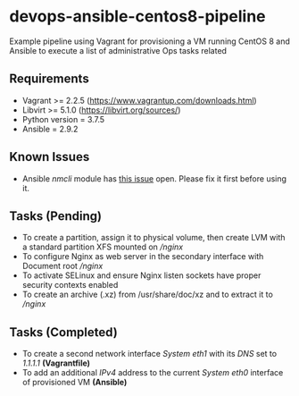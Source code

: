 # devops-ansible-centos8-pipeline
Example pipeline using Vagrant for provisioning a VM running CentOS 8 and Ansible to execute a list of administrative Ops tasks related

## Requirements
- Vagrant >= 2.2.5 (https://www.vagrantup.com/downloads.html)
- Libvirt >= 5.1.0 (https://libvirt.org/sources/)
- Python version = 3.7.5
- Ansible = 2.9.2

## Known Issues
- Ansible *nmcli* module has [this issue](https://github.com/ansible/ansible/pull/62609) open. Please fix it first before using it.

## Tasks (Pending)
- To create a partition, assign it to physical volume, then create LVM with a standard partition XFS mounted on */nginx*
- To configure Nginx as web server in the secondary interface with Document root */nginx*
- To activate SELinux and ensure Nginx listen sockets have proper security contexts enabled
- To create an archive (.xz) from /usr/share/doc/xz and to extract it to */nginx* 

## Tasks (Completed)
- To create a second network interface *System eth1* with its *DNS* set to *1.1.1.1* **(Vagrantfile)**
- To add an additional *IPv4* address to the current *System eth0* interface of provisioned VM **(Ansible)**


